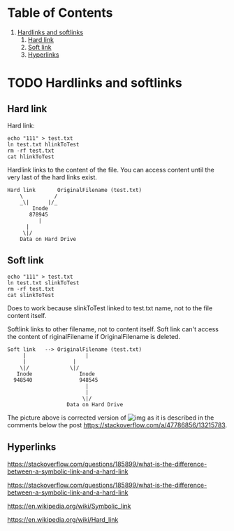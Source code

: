 
# Table of Contents

1.  [Hardlinks and softlinks](#org14b6b64)
    1.  [Hard link](#org49451ac)
    2.  [Soft link](#org279675f)
    3.  [Hyperlinks](#org38a612c)



<a id="org14b6b64"></a>

# TODO Hardlinks and softlinks


<a id="org49451ac"></a>

## Hard link

Hard link:

    echo "111" > test.txt
    ln test.txt hlinkToTest
    rm -rf test.txt
    cat hlinkToTest

Hardlink links to the content of the file. You can access content
until the very last of the hard links exist.

    Hard link       OriginalFilename (test.txt)
        \          /
        _\|      |/_
            Inode
           878945
              |
    	  |
    	 \|/
        Data on Hard Drive	 


<a id="org279675f"></a>

## Soft link

    echo "111" > test.txt
    ln test.txt slinkToTest
    rm -rf test.txt
    cat slinkToTest

Does to work because slinkToTest linked to test.txt name, not to the
file content itself.

Softlink links to other filename, not to content itself.
Soft link can't access the content of riginalFilename if
OriginalFilename is deleted.

    
    Soft link   --> OriginalFilename (test.txt)
         |                   | 
         |		         | 
        \|/		        \|/
       Inode               Inode
      948540               948545
                             |
                             |
                            \|/
                       Data on Hard Drive	       

The picture above is corrected version of
![img](https://i.sstatic.net/uNXQS.png)
as it is described in the comments below the post
<https://stackoverflow.com/a/47786856/13215783>.


<a id="org38a612c"></a>

## Hyperlinks

<https://stackoverflow.com/questions/185899/what-is-the-difference-between-a-symbolic-link-and-a-hard-link>

<https://stackoverflow.com/questions/185899/what-is-the-difference-between-a-symbolic-link-and-a-hard-link>

<https://en.wikipedia.org/wiki/Symbolic_link>

<https://en.wikipedia.org/wiki/Hard_link>

